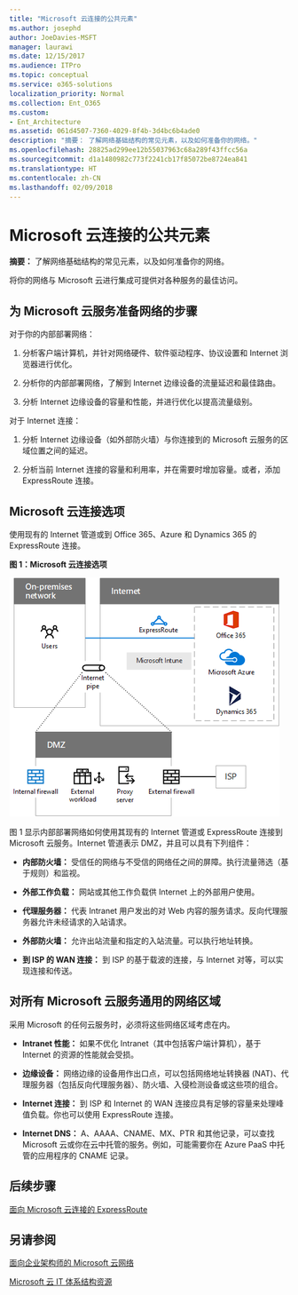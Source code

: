 ```yaml
---
title: "Microsoft 云连接的公共元素"
ms.author: josephd
author: JoeDavies-MSFT
manager: laurawi
ms.date: 12/15/2017
ms.audience: ITPro
ms.topic: conceptual
ms.service: o365-solutions
localization_priority: Normal
ms.collection: Ent_O365
ms.custom:
- Ent_Architecture
ms.assetid: 061d4507-7360-4029-8f4b-3d4bc6b4ade0
description: "摘要： 了解网络基础结构的常见元素，以及如何准备你的网络。"
ms.openlocfilehash: 28825ad299ee12b55037963c68a289f43ffcc56a
ms.sourcegitcommit: d1a1480982c773f2241cb17f85072be8724ea841
ms.translationtype: HT
ms.contentlocale: zh-CN
ms.lasthandoff: 02/09/2018
---
```

# <a name="common-elements-of-microsoft-cloud-connectivity"></a>Microsoft 云连接的公共元素

 **摘要：** 了解网络基础结构的常见元素，以及如何准备你的网络。
  
将你的网络与 Microsoft 云进行集成可提供对各种服务的最佳访问。
  
## <a name="steps-to-prepare-your-network-for-microsoft-cloud-services"></a>为 Microsoft 云服务准备网络的步骤
<a name="steps"> </a>

对于你的内部部署网络：
  
1. 分析客户端计算机，并针对网络硬件、软件驱动程序、协议设置和 Internet 浏览器进行优化。
    
2. 分析你的内部部署网络，了解到 Internet 边缘设备的流量延迟和最佳路由。
    
3. 分析 Internet 边缘设备的容量和性能，并进行优化以提高流量级别。
    
对于 Internet 连接：
  
1. 分析 Internet 边缘设备（如外部防火墙）与你连接到的 Microsoft 云服务的区域位置之间的延迟。
    
2. 分析当前 Internet 连接的容量和利用率，并在需要时增加容量。或者，添加 ExpressRoute 连接。
    
## <a name="microsoft-cloud-connectivity-options"></a>Microsoft 云连接选项
<a name="steps"> </a>

使用现有的 Internet 管道或到 Office 365、Azure 和 Dynamics 365 的 ExpressRoute 连接。
  
**图 1：Microsoft 云连接选项**

![图 1：Microsoft 云连接选项](images/Network_Poster/CommonElements.png)

  
图 1 显示内部部署网络如何使用其现有的 Internet 管道或 ExpressRoute 连接到 Microsoft 云服务。Internet 管道表示 DMZ，并且可以具有下列组件：
  
- **内部防火墙：** 受信任的网络与不受信的网络任之间的屏障。执行流量筛选（基于规则）和监视。
    
- **外部工作负载：** 网站或其他工作负载供 Internet 上的外部用户使用。
    
- **代理服务器：** 代表 Intranet 用户发出的对 Web 内容的服务请求。反向代理服务器允许未经请求的入站请求。
    
- **外部防火墙：** 允许出站流量和指定的入站流量。可以执行地址转换。
    
- **到 ISP 的 WAN 连接：** 到 ISP 的基于载波的连接，与 Internet 对等，可以实现连接和传送。
    
## <a name="areas-of-networking-common-to-all-microsoft-cloud-services"></a>对所有 Microsoft 云服务通用的网络区域
<a name="steps"> </a>

采用 Microsoft 的任何云服务时，必须将这些网络区域考虑在内。
  
- **Intranet 性能：** 如果不优化 Intranet（其中包括客户端计算机），基于 Internet 的资源的性能就会受损。
    
- **边缘设备：** 网络边缘的设备用作出口点，可以包括网络地址转换器 (NAT)、代理服务器（包括反向代理服务器）、防火墙、入侵检测设备或这些项的组合。
    
- **Internet 连接：** 到 ISP 和 Internet 的 WAN 连接应具有足够的容量来处理峰值负载。你也可以使用 ExpressRoute 连接。
    
- **Internet DNS：** A、AAAA、CNAME、MX、PTR 和其他记录，可以查找 Microsoft 云或你在云中托管的服务。例如，可能需要你在 Azure PaaS 中托管的应用程序的 CNAME 记录。
    

## <a name="next-step"></a>后续步骤

[面向 Microsoft 云连接的 ExpressRoute](expressroute-for-microsoft-cloud-connectivity.md)

## <a name="see-also"></a>另请参阅

<a name="steps"> </a>

[面向企业架构师的 Microsoft 云网络](microsoft-cloud-networking-for-enterprise-architects.md)
  
[Microsoft 云 IT 体系结构资源](microsoft-cloud-it-architecture-resources.md)


